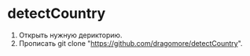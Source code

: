 # detectCountry
1. Открыть нужную дерикторию.
2. Прописать git clone "https://github.com/dragomore/detectCountry".

